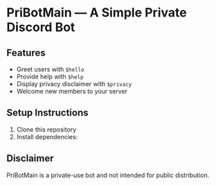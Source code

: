 # PriBotMain — A Simple Private Discord Bot

## Features
- Greet users with `$hello`
- Provide help with `$help`
- Display privacy disclaimer with `$privacy`
- Welcome new members to your server

## Setup Instructions
1. Clone this repository
2. Install dependencies:


## Disclaimer
PriBotMain is a private-use bot and not intended for public distribution.